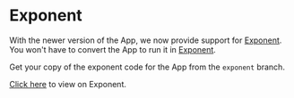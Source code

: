 
# Exponent

With the newer version of the App, we now provide support for [Exponent](https://getexponent.com/).  
You won't have to convert the App to run it in [Exponent](https://getexponent.com/).

Get your copy of the exponent code for the App from the `exponent` branch.

[Click here](https://exp.host/@geekyants/TaxiApp) to view on Exponent.

